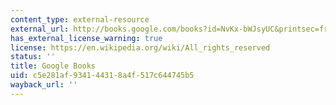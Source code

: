 ```yaml
---
content_type: external-resource
external_url: http://books.google.com/books?id=NvKx-bWJsyUC&printsec=frontcover
has_external_license_warning: true
license: https://en.wikipedia.org/wiki/All_rights_reserved
status: ''
title: Google Books
uid: c5e281af-9341-4431-8a4f-517c644745b5
wayback_url: ''
---
```

